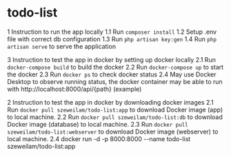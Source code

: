 # todo-list
1 Instruction to run the app locally
    1.1 Run ```composer install```
    1.2 Setup .env file with correct db configuration
    1.3 Run ```php artisan key:gen```
    1.4 Run ```php artisan serve``` to serve the application
    
3 Instruction to test the app in docker by setting up docker locally
    2.1 Run ```docker-compose build``` to build the docker
    2.2 Run ```docker-compose up``` to start the docker
    2.3 Run ```docker ps``` to check docker status
    2.4 May use Docker Desktop to observe running status, the docker container may be able to run with http://localhost:8000/api/{path} (example) 

2 Instruction to test the app in docker by downloading docker images
    2.1 Run ```docker pull szeweilam/todo-list:app``` to download Docker image (app) to local machine.
    2.2 Run ```docker pull szeweilam/todo-list:db``` to download Docker image (database) to local machine.
    2.3 Run ```docker pull szeweilam/todo-list:webserver``` to download Docker image (webserver) to local machine.
    2.4 docker run -d -p 8000:8000 --name todo-list szeweilam/todo-list:app
